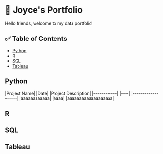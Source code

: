 # 📖 Joyce's Portfolio

Hello friends, welcome to my data portfolio! 

## ✅ Table of Contents
- [Python]()
- [R]()
- [SQL]()
- [Tableau]()

## Python
|Project Name| |Date| |Project Description|
|------------| |----| |-------------------|
|aaaaaaaaaaaa| |aaaa| |aaaaaaaaaaaaaaaaaaa|
## R

## SQL

## Tableau

